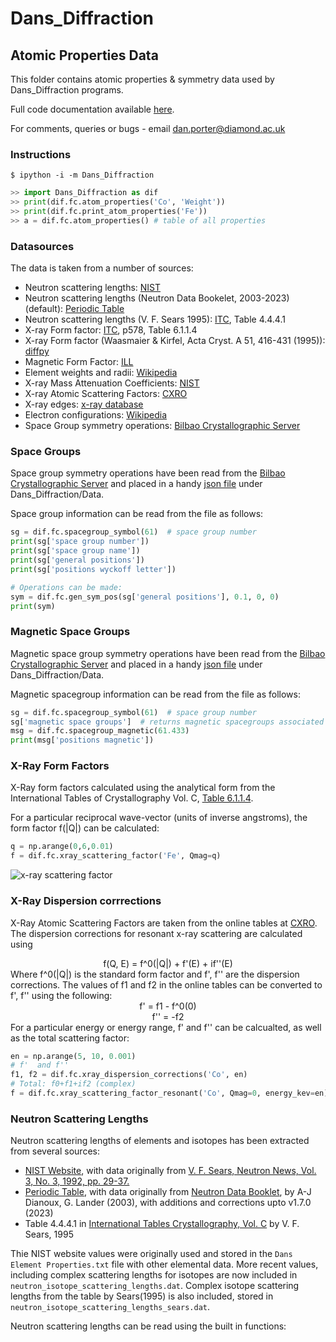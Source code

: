 # Dans_Diffraction
## Atomic Properties Data
This folder contains atomic properties & symmetry data used by Dans_Diffraction programs.

Full code documentation available [here](https://danporter.github.io/Dans_Diffraction/).

For comments, queries or bugs - email dan.porter@diamond.ac.uk


### Instructions
```text
$ ipython -i -m Dans_Diffraction
```

```python
>> import Dans_Diffraction as dif
>> print(dif.fc.atom_properties('Co', 'Weight'))
>> print(dif.fc.print_atom_properties('Fe'))
>> a = dif.fc.atom_properties() # table of all properties
```


### Datasources
The data is taken from a number of sources:
* Neutron scattering lengths: [NIST](http://www.ncnr.nist.gov/resources/n-lengths/)
* Neutron scattering lengths (Neutron Data Bookelet, 2003-2023)(default): [Periodic Table](https://github.com/pkienzle/periodictable)
* Neutron scattering lengths (V. F. Sears 1995): [ITC](https://it.iucr.org/C/), Table 4.4.4.1
* X-ray Form factor: [ITC](https://it.iucr.org/C/), p578, Table 6.1.1.4
* X-ray Form factor (Waasmaier & Kirfel, Acta Cryst. A 51, 416-431 (1995)): [diffpy](https://github.com/diffpy/libdiffpy/blob/master/src/runtime/f0_WaasKirf.dat)
* Magnetic Form Factor: [ILL](https://www.ill.eu/sites/ccsl/ffacts/ffactnode4.html)
* Element weights and radii: [Wikipedia](http://en.wikipedia.org/wiki/List_of_elements_by_atomic_properties)
* X-ray Mass Attenuation Coefficients: [NIST](https://www.nist.gov/pml/x-ray-mass-attenuation-coefficients)
* X-ray Atomic Scattering Factors: [CXRO](http://henke.lbl.gov/optical_constants/asf.html)
* X-ray edges: [x-ray database](https://xdb.lbl.gov/Section1/Sec_1-1.html)
* Electron configurations: [Wikipedia](https://en.wikipedia.org/wiki/Electron_configurations_of_the_elements_(data_page))
* Space Group symmetry operations: [Bilbao Crystallographic Server](https://www.cryst.ehu.es/)


### Space Groups
Space group symmetry operations have been read from the [Bilbao Crystallographic Server](https://www.cryst.ehu.es/) 
and placed in a handy [json file](/SpaceGroups.json) under Dans_Diffraction/Data.

Space group information can be read from the file as follows:

```python
sg = dif.fc.spacegroup_symbol(61)  # space group number
print(sg['space group number'])
print(sg['space group name'])
print(sg['general positions'])
print(sg['positions wyckoff letter'])

# Operations can be made:
sym = dif.fc.gen_sym_pos(sg['general positions'], 0.1, 0, 0)
print(sym)
```

### Magnetic Space Groups
Magnetic space group symmetry operations have been read from the [Bilbao Crystallographic Server](https://www.cryst.ehu.es/) 
and placed in a handy [json file](/SpaceGroupsMagnetic.json) under Dans_Diffraction/Data.

Magnetic spacegroup information can be read from the file as follows:

```python
sg = dif.fc.spacegroup_symbol(61)  # space group number
sg['magnetic space groups']  # returns magnetic spacegroups associated with the spcaegroup
msg = dif.fc.spacegroup_magnetic(61.433)
print(msg['positions magnetic'])
```

### X-Ray Form Factors
X-Ray form factors calculated using the analytical form from the International Tables of Crystallography Vol. C, 
[Table 6.1.1.4](https://it.iucr.org/Cb/ch6o1v0001/table6o1o1o4.pdf).

For a particular reciprocal wave-vector (units of inverse angstroms), the form factor f(|Q|) can be calculated:

```python
q = np.arange(0,6,0.01)
f = dif.fc.xray_scattering_factor('Fe', Qmag=q)
```

![x-ray scattering factor](../../Screenshots/xray_scattering_factor.png)

### X-Ray Dispersion corrrections
X-Ray Atomic Scattering Factors are taken from the online tables at [CXRO](http://henke.lbl.gov/optical_constants/asf.html).
The dispersion corrections for resonant x-ray scattering are calculated using
<div align="center">f(Q, E) = f^0(|Q|) + f'(E) + if''(E)</div>
Where f^0(|Q|) is the standard form factor and f', f'' are the dispersion corrections. The values of f1 and f2 in the 
online tables can be converted to f', f'' using the following:
 <div align="center">f' = f1 - f^0(0)</div>
 <div align="center">f'' = -f2</div>
For a particular energy or energy range, f' and f'' can be calcualted, as well as the total scattering factor:

```python
en = np.arange(5, 10, 0.001)
# f'  and f''
f1, f2 = dif.fc.xray_dispersion_corrections('Co', en)
# Total: f0+f1+if2 (complex)
f = dif.fc.xray_scattering_factor_resonant('Co', Qmag=0, energy_kev=en)
```

### Neutron Scattering Lengths
Neutron scattering lengths of elements and isotopes has been extracted from several sources:

* [NIST Website](http://www.ncnr.nist.gov/resources/n-lengths/), with data originally from [V. F. Sears, Neutron News, Vol. 3, No. 3, 1992, pp. 29-37.](https://doi.org/10.1080/10448639208218770)
* [Periodic Table](https://github.com/pkienzle/periodictable), with data originally from [Neutron Data Booklet](https://www.ill.eu/fileadmin/user_upload/ILL/1_About_ILL/Documentation/NeutronDataBooklet.pdf), by A-J Dianoux, G. Lander (2003), with additions and corrections upto v1.7.0 (2023) 
* Table 4.4.4.1 in [International Tables Crystallography, Vol. C](https://it.iucr.org/C/) by V. F. Sears, 1995

Thie NIST website values were originally used and stored in the `Dans Element Properties.txt` file with other elemental data.
More recent values, including complex scattering lengths for isotopes are now included in `neutron_isotope_scattering_lengths.dat`.
Complex isotope scattering lengths from the table by Sears(1995) is also included, stored in `neutron_isotope_scattering_lengths_sears.dat`.

Neutron scattering lengths can be read using the built in functions:

```python

```